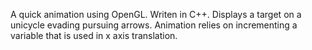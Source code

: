 A quick animation using OpenGL.  Writen in C++.  Displays a target on a unicycle evading pursuing arrows.  Animation relies on incrementing a variable that is used in x axis translation.
